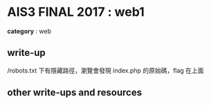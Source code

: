 # AIS3 FINAL 2017 : web1

**category** : web

## write-up

/robots.txt 下有隱藏路徑，瀏覽會發現 index.php 的原始碼，flag 在上面

## other write-ups and resources
